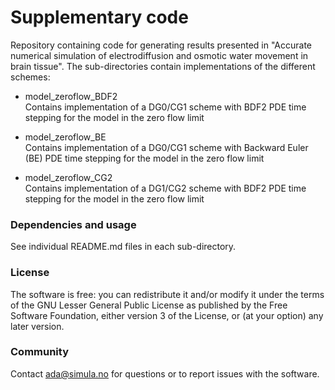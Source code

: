 # Supplementary code #

Repository containing code for generating results presented in "Accurate
numerical simulation of electrodiffusion and osmotic water movement in brain
tissue". The sub-directories contain implementations of the different schemes:

* model_zeroflow_BDF2  
    Contains implementation of a DG0/CG1 scheme with BDF2 PDE time stepping
    for the model in the zero flow limit

* model_zeroflow_BE  
    Contains implementation of a DG0/CG1 scheme with Backward Euler (BE) PDE time stepping
    for the model in the zero flow limit

* model_zeroflow_CG2  
    Contains implementation of a DG1/CG2 scheme with BDF2 PDE time stepping
    for the model in the zero flow limit

### Dependencies and usage ###

See individual README.md files in each sub-directory.

### License ###

The software is free: you can redistribute it and/or modify it under the terms
of the GNU Lesser General Public License as published by the Free Software
Foundation, either version 3 of the License, or (at your option) any later
version.

### Community ###

Contact ada@simula.no for questions or to report issues with the software.
